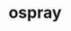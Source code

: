 ---
title: "ospray"
layout: cache
categories: [package, develop]
meta: {"versions": ["2.8.0"], "compilers": ["gcc@=11.1.0"], "oss": ["ubuntu20.04"], "platforms": ["linux"], "targets": ["x86_64_v3"], "stacks": ["data-vis-sdk", "root"], "num_specs": 8, "num_specs_by_stack": {"root": 8, "data-vis-sdk": 2}}
spec_details: [{"hash": "q7yq6soz4gd2vp7dbizjnls2bagt7lne", "compiler": "gcc@=11.1.0", "versions": ["2.8.0"], "os": "ubuntu20.04", "platform": "linux", "target": "x86_64_v3", "variants": ["~apps", "build_system=cmake", "build_type=Release", "+denoiser", "generator=make", "~glm", "~ipo", "+mpi", "+volumes"], "stacks": ["root"], "size": "-", "tarball": "https://binaries.spack.io/develop/build_cache/linux-ubuntu20.04-x86_64_v3/gcc-11.1.0/ospray-2.8.0/linux-ubuntu20.04-x86_64_v3-gcc-11.1.0-ospray-2.8.0-q7yq6soz4gd2vp7dbizjnls2bagt7lne.spack"}, {"hash": "zefmllyoo2vtuemzv72oq3qfios6ra4w", "compiler": "gcc@=11.1.0", "versions": ["2.8.0"], "os": "ubuntu20.04", "platform": "linux", "target": "x86_64_v3", "variants": ["~apps", "build_system=cmake", "build_type=Release", "+denoiser", "generator=make", "~glm", "~ipo", "+mpi", "+volumes"], "stacks": ["root"], "size": "-", "tarball": "https://binaries.spack.io/develop/build_cache/linux-ubuntu20.04-x86_64_v3/gcc-11.1.0/ospray-2.8.0/linux-ubuntu20.04-x86_64_v3-gcc-11.1.0-ospray-2.8.0-zefmllyoo2vtuemzv72oq3qfios6ra4w.spack"}, {"hash": "y3fp6dgsq76tz2z4dyml6l3527gpl3gw", "compiler": "gcc@=11.1.0", "versions": ["2.8.0"], "os": "ubuntu20.04", "platform": "linux", "target": "x86_64_v3", "variants": ["~apps", "build_system=cmake", "build_type=Release", "+denoiser", "generator=make", "~glm", "~ipo", "+mpi", "+volumes"], "stacks": ["data-vis-sdk", "root"], "size": "-", "tarball": "https://binaries.spack.io/develop/build_cache/linux-ubuntu20.04-x86_64_v3/gcc-11.1.0/ospray-2.8.0/linux-ubuntu20.04-x86_64_v3-gcc-11.1.0-ospray-2.8.0-y3fp6dgsq76tz2z4dyml6l3527gpl3gw.spack"}, {"hash": "r452euz7xlftcaadvvjeupimca2kc43b", "compiler": "gcc@=11.1.0", "versions": ["2.8.0"], "os": "ubuntu20.04", "platform": "linux", "target": "x86_64_v3", "variants": ["~apps", "build_system=cmake", "build_type=Release", "+denoiser", "generator=make", "~glm", "~ipo", "+mpi", "+volumes"], "stacks": ["root"], "size": "-", "tarball": "https://binaries.spack.io/develop/build_cache/linux-ubuntu20.04-x86_64_v3/gcc-11.1.0/ospray-2.8.0/linux-ubuntu20.04-x86_64_v3-gcc-11.1.0-ospray-2.8.0-r452euz7xlftcaadvvjeupimca2kc43b.spack"}, {"hash": "bovs63cmre46wbrrkqrdcff2w3by76ee", "compiler": "gcc@=11.1.0", "versions": ["2.8.0"], "os": "ubuntu20.04", "platform": "linux", "target": "x86_64_v3", "variants": ["~apps", "build_system=cmake", "build_type=Release", "+denoiser", "generator=make", "~glm", "~ipo", "+mpi", "+volumes"], "stacks": ["data-vis-sdk", "root"], "size": "-", "tarball": "https://binaries.spack.io/develop/build_cache/linux-ubuntu20.04-x86_64_v3/gcc-11.1.0/ospray-2.8.0/linux-ubuntu20.04-x86_64_v3-gcc-11.1.0-ospray-2.8.0-bovs63cmre46wbrrkqrdcff2w3by76ee.spack"}, {"hash": "7lewlizjqzb2w3un6ztxsrisg6lg3nik", "compiler": "gcc@=11.1.0", "versions": ["2.8.0"], "os": "ubuntu20.04", "platform": "linux", "target": "x86_64_v3", "variants": ["~apps", "build_system=cmake", "build_type=Release", "+denoiser", "generator=make", "~glm", "~ipo", "+mpi", "+volumes"], "stacks": ["root"], "size": "-", "tarball": "https://binaries.spack.io/develop/build_cache/linux-ubuntu20.04-x86_64_v3/gcc-11.1.0/ospray-2.8.0/linux-ubuntu20.04-x86_64_v3-gcc-11.1.0-ospray-2.8.0-7lewlizjqzb2w3un6ztxsrisg6lg3nik.spack"}, {"hash": "vt4suy3o6gil46gw3andjhbulx3tqwrt", "compiler": "gcc@=11.1.0", "versions": ["2.8.0"], "os": "ubuntu20.04", "platform": "linux", "target": "x86_64_v3", "variants": ["~apps", "build_system=cmake", "build_type=Release", "+denoiser", "generator=make", "~glm", "~ipo", "+mpi", "+volumes"], "stacks": ["root"], "size": "-", "tarball": "https://binaries.spack.io/develop/build_cache/linux-ubuntu20.04-x86_64_v3/gcc-11.1.0/ospray-2.8.0/linux-ubuntu20.04-x86_64_v3-gcc-11.1.0-ospray-2.8.0-vt4suy3o6gil46gw3andjhbulx3tqwrt.spack"}, {"hash": "vz3djlqeljgh67afbcd3s533xprd7eea", "compiler": "gcc@=11.1.0", "versions": ["2.8.0"], "os": "ubuntu20.04", "platform": "linux", "target": "x86_64_v3", "variants": ["~apps", "build_system=cmake", "build_type=Release", "+denoiser", "generator=make", "~glm", "~ipo", "+mpi", "+volumes"], "stacks": ["root"], "size": "-", "tarball": "https://binaries.spack.io/develop/build_cache/linux-ubuntu20.04-x86_64_v3/gcc-11.1.0/ospray-2.8.0/linux-ubuntu20.04-x86_64_v3-gcc-11.1.0-ospray-2.8.0-vz3djlqeljgh67afbcd3s533xprd7eea.spack"}]
---